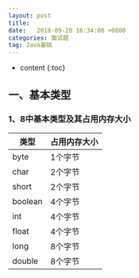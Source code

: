 ```yaml
---
layout: post
title:  
date:   2018-09-20 16:34:00 +0800
categories: 面试题
tag: Java基础
---
```


* content
{:toc}


## 一、基本类型
### 1、8中基本类型及其占用内存大小
| 类型 | 占用内存大小 |
| ---    | :------------|
| byte | 1个字节 |
| char | 2个字节 |
| short | 2个字节 |
| boolean | 4个字节 |
| int | 4个字节 |
| float | 4个字节 |
| long | 8个字节 |
| double | 8个字节 |

